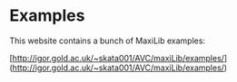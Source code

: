 # Examples

This website contains a bunch of MaxiLib examples:

[http://igor.gold.ac.uk/~skata001/AVC/maxiLib/examples/] (http://igor.gold.ac.uk/~skata001/AVC/maxiLib/examples/)
